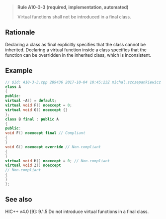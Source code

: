 > **Rule A10-3-3 (required, implementation, automated)**
>
> Virtual functions shall not be introduced in a final class.

## Rationale

Declaring a class as final explicitly specifies that the class cannot be inherited.
Declaring a virtual function inside a class specifies that the function can be
overridden in the inherited class, which is inconsistent.

## Example

```cpp
// $Id: A10-3-3.cpp 289436 2017-10-04 10:45:23Z michal.szczepankiewicz $
class A
{
public:
virtual ~A() = default;
virtual void F() noexcept = 0;
virtual void G() noexcept {}
};
class B final : public A
{
public:
void F() noexcept final // Compliant
{
}
void G() noexcept override // Non-compliant
{
}
virtual void H() noexcept = 0; // Non-compliant
virtual void Z() noexcept
// Non-compliant
{
}
};

```

## See also

HIC++ v4.0 [9]: 9.1.5 Do not introduce virtual functions in a final class.
